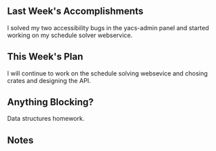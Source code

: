 ## Last Week's Accomplishments

I solved my two accessibility bugs in the yacs-admin panel and started working on my schedule solver webservice.

## This Week's Plan

I will continue to work on the schedule solving websevice and chosing crates and designing the API.

## Anything Blocking?

Data structures homework.

## Notes
